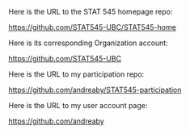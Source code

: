 Here is the URL to the STAT 545 homepage repo:

https://github.com/STAT545-UBC/STAT545-home


Here is its corresponding Organization account:

https://github.com/STAT545-UBC

Here is the URL to my participation repo:

https://github.com/andreaby/STAT545-participation

Here is the URL to my user account page:

https://github.com/andreaby
